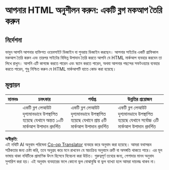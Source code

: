 <!--
CO_OP_TRANSLATOR_METADATA:
{
  "original_hash": "970776c81401c9aacb34f365edac6b53",
  "translation_date": "2025-08-25T21:11:53+00:00",
  "source_file": "3-terrarium/1-intro-to-html/assignment.md",
  "language_code": "bn"
}
-->
# আপনার HTML অনুশীলন করুন: একটি ব্লগ মকআপ তৈরি করুন

## নির্দেশনা

ভাবুন আপনি আপনার ব্যক্তিগত ওয়েবসাইট ডিজাইন বা পুনরায় ডিজাইন করছেন। আপনার সাইটের একটি গ্রাফিকাল মকআপ তৈরি করুন এবং তারপর সাইটের বিভিন্ন উপাদান তৈরি করতে আপনি যে HTML মার্কআপ ব্যবহার করবেন তা লিখে রাখুন। আপনি এটি কাগজে করতে পারেন এবং স্ক্যান করতে পারেন, অথবা আপনার পছন্দের সফটওয়্যার ব্যবহার করতে পারেন, শুধু নিশ্চিত করুন যে HTML মার্কআপটি হাতে কোড করা হয়েছে।

## মূল্যায়ন

| মানদণ্ড | চমৎকার                                                                           | পর্যাপ্ত                                                                         | উন্নতির প্রয়োজন                                                                 |
| -------- | ----------------------------------------------------------------------------------- | -------------------------------------------------------------------------------- | --------------------------------------------------------------------------------- |
|          | একটি ব্লগ লেআউট দৃশ্যমানভাবে উপস্থাপিত হয়েছে যেখানে অন্তত ১০টি মার্কআপ উপাদান প্রদর্শিত | একটি ব্লগ লেআউট দৃশ্যমানভাবে উপস্থাপিত হয়েছে যেখানে প্রায় ৫টি মার্কআপ উপাদান প্রদর্শিত | একটি ব্লগ লেআউট দৃশ্যমানভাবে উপস্থাপিত হয়েছে যেখানে সর্বোচ্চ ৩টি মার্কআপ উপাদান প্রদর্শিত |

**অস্বীকৃতি**:  
এই নথিটি AI অনুবাদ পরিষেবা [Co-op Translator](https://github.com/Azure/co-op-translator) ব্যবহার করে অনুবাদ করা হয়েছে। আমরা যথাসম্ভব সঠিকতার জন্য চেষ্টা করি, তবে অনুগ্রহ করে মনে রাখবেন যে স্বয়ংক্রিয় অনুবাদে ত্রুটি বা অসঙ্গতি থাকতে পারে। এর মূল ভাষায় থাকা নথিটিকে প্রামাণিক উৎস হিসেবে বিবেচনা করা উচিত। গুরুত্বপূর্ণ তথ্যের জন্য, পেশাদার মানব অনুবাদ সুপারিশ করা হয়। এই অনুবাদ ব্যবহারের ফলে কোনো ভুল বোঝাবুঝি বা ভুল ব্যাখ্যা হলে আমরা দায়বদ্ধ থাকব না।